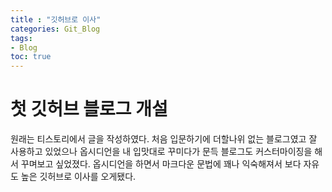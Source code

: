 ```yaml
---
title : "깃허브로 이사"
categories: Git_Blog
tags:
- Blog
toc: true
---
```


# 첫 깃허브 블로그 개설
원래는 티스토리에서 글을 작성하였다.
처음 입문하기에 더할나위 없는 블로그였고 잘 사용하고 있었으나 옵시디언을 내 입맛대로 꾸미다가 문득 블로그도 커스터마이징을 해서 꾸며보고 싶었졌다. 
옵시디언을 하면서 마크다운 문법에 꽤나 익숙해져서 보다 자유도 높은 깃허브로 이사를 오게됐다.
